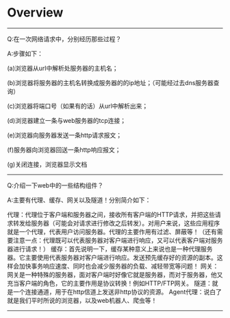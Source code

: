 # Overview

---

Q:在一次网络请求中，分别经历那些过程？

A:步骤如下：

(a)浏览器从url中解析处服务器的主机名；

(b)浏览器将服务器的主机名转换成服务器的的ip地址；（可能经过去dns服务器查询）

(c)浏览器将端口号（如果有的话）从url中解析出来；

(d)浏览器建立一条与web服务器的tcp连接；

(e)浏览器向服务器发送一条http请求报文；

(f)服务器向浏览器回送一条http响应报文；

(g)关闭连接，浏览器显示文档

---

Q:介绍一下web中的一些结构组件？

A:主要有代理、缓存、网关以及隧道！分别简介如下：

代理：代理位于客户端和服务器之间，接收所有客户端的HTTP请求，并把这些请求转发给服务器（可能会对请求进行修改之后转发）。对用户来说，这些应用程序就是一个代理，代表用户访问服务器。代理的主要作用有过滤、屏蔽等！（还有需要注意一点：代理既可以代表服务器对客户端进行响应，又可以代表客户端对服务器进行请求！）
缓存：首先说明一下，缓存某种意义上来说也是一种代理服务器。它主要使用代表服务器对客户端进行响应。发送预先缓存好的资源的副本。这样会加快事务响应速度、同时也会减少服务器的负载、减轻带宽等问题！
网关：网关是一种特殊的服务器，面对客户端时好像它就是服务器，而对于服务器，他又充当客户端的角色，它的主要作用是协议转换！例如HTTP/FTP网关。
隧道：就是一个连接通道，用于在http信道上发送非http协议的资源。
Agent代理：说白了就是我们平时所说的浏览器，以及web机器人、爬虫等！

---